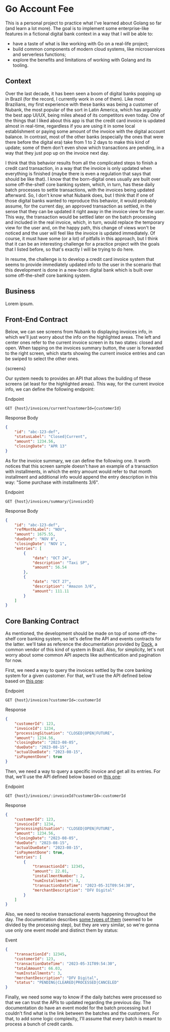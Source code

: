 # Go Account Fee

This is a personal project to practice what I've learned about Golang so far (and learn a lot more). The goal is to implement some enterprise-like features in a fictional digital bank context in a way that I will be able to:
- have a taste of what is like working with Go on a real-life project;
- build common components of modern cloud systems, like microservices and serverless functions;
- explore the benefits and limitations of working with Golang and its tooling.

## Context

Over the last decade, it has been seen a boom of digital banks popping up in Brazil (for the record, I currently work in one of them). Like most Brazilians, my first experience with these banks was being a customer of Nubank, the most popular of the sort in Latin America, which has arguably the best app UI/UX, being miles ahead of its competitors even today. One of the things that I liked about this app is that the credit card invoice is updated almost in real-time, regardless if you are using it in some local establishment or paying some amount of the invoice with the digital account balance. In contrast, most of the other banks (especially the ones that were there before the digital era) take from 1 to 2 days to make this kind of update; some of them don't even show which transactions are pending, in a way that they just pop up on the invoice next day. 

I think that this behavior results from all the complicated steps to finish a credit card transaction, in a way that the invoice is only updated when everything is finished (maybe there is even a regulation that says that should be like that). I know that the born-digital ones usually are built over some off-the-shelf core banking system, which, in turn, has these daily batch processes to settle transactions, with the invoices being updated afterward. So, I don't know what Nubank does, but I think that if one of those digital banks wanted to reproduce this behavior, it would probably assume, for the current day, an approved transaction as settled, in the sense that they can be updated it right away in the invoice view for the user. This way, the transaction would be settled later on the batch processing and included in the real invoice, which, in turn, would replace the temporary view for the user and, on the happy path, this change of views won't be noticed and the user will feel like the invoice is updated immediately. Of course, it must have some (or a lot) of pitfalls in this approach, but I think that it can be an interesting challenge for a practice project with the goals that I listed before, so that's exactly I will be trying to do here.

In resume, the challenge is to develop a credit card invoice system that seems to provide immediately updated info to the user in the scenario that this development is done in a new-born digital bank which is built over some off-the-shelf core banking system.

## Business

Lorem ipsum.


## Front-End Contract

Below, we can see screens from Nubank to displaying invoices info, in which we'll just worry about the info on the highlighted areas. The left and center ones refer to the current invoice screen in its two states: closed and open. When tapping on the invoices summary button, the user is forwarded to the right screen, which starts showing the current invoice entries and can be swiped to select the other ones.

{screens}

Our system needs to provides an API that allows the building of these screens (at least for the highlighted areas). This way, for the current invoice info, we can define the following endpoint:

Endpoint
```
GET {host}/invoices/current?customerId={customerId}
```

Response Body
```json
{
    "id": "abc-123-def",
    "statusLabel": "Closed|Current",
    "amount": 1234.56,
    "closingDate": "APR 13"
}
```

As for the invoice summary, we can define the following one. It worth notices that this screen sample doesn't have an example of a transaction with installments, in which the entry amount would refer to that month installment and additional info would append the entry description in this way: "Some purchase with installments  3/6".

Endpoint
```
GET {host}/invoices/summary/{invoiceId}
```

Response Body
```json
{
    "id": "abc-123-def",
    "refMonthLabel": "NOV",
    "amount": 1675.55,
    "dueDate": "NOV 8",
    "closingDate": "NOV 1",
    "entries": [
        {
            "date": "OCT 24",
            "description": "Taxi SP",
            "amount": 56.54
        },
        {
            "date": "OCT 27",
            "description": "Amazon 3/6",
            "amount": 111.11
        }
    ]
}
```


## Core Banking Contract

As mentioned, the development should be made on top of some off-the-shelf core banking system, so let's define the API and events contracts for the latter. we'll take as reference the documentation provided by [Dock](https://lighthouse.dock.tech), a common vendor of this kind of system in Brazil. Also, for simplicity, let's not worry about some common API aspects like authentication and pagination for now.

First, we need a way to query the invoices settled by the core banking system for a given customer. For that, we'll use the API defined below based on [this one](https://lighthouse.dock.tech/docs/pier-pro-api-reference/1b0ec155a9966-list-of-invoices):

Endpoint
```
GET {host}/invoices?customerId=:customerId
```

Response
```json
{
    "customerId": 123,
    "invoiceId": 1234,
    "processingSituation": "CLOSED|OPEN|FUTURE",
    "amount": 1234.56,
    "closingDate": "2023-08-05",
    "dueDate": "2023-08-15",
    "actualDueDate": "2023-08-15",
    "isPaymentDone": true
}
```

Then, we need a way to query a specific invoice and get all its entries. For that, we'll use the API defined below based on [this one](https://lighthouse.dock.tech/docs/pier-pro-api-reference/974ef197cb242-retrieve-the-invoice-of-a-client):

Endpoint
```
GET {host}/invoices/:invoiceId?customerId=:customerId
```

Response
```json
{
    "customerId": 123,
    "invoiceId": 1234,
    "processingSituation": "CLOSED|OPEN|FUTURE",
    "amount": 1234.56,
    "closingDate": "2023-08-05",
    "dueDate": "2023-08-15",
    "actualDueDate": "2023-08-15",
    "isPaymentDone": true,
    "entries": [
        {
            "transactionId": 12345,
            "amount": 22.01,
            "installmentNumber": 2,
            "numInstallments": 3,
            "transactionDateTime": "2023-05-31T09:54:30",
            "merchantDescription": "DFV Digital"
        }
    ]
}
```

Also, we need to receive transactional events happening throughout the day. The documentation describes [some types of them](https://lighthouse.dock.tech/docs/pier-pro-api-reference/1729e0328e134-events#purchase-events) (seemed to be divided by the processing step), but they are very similar, so we're gonna use only one event model and distinct them by status:

Event
```json
{
    "transactionId": 12345,
    "customerId": 123,
    "transactionDateTime": "2023-05-31T09:54:30",
    "totalAmount": 66.03,
    "numInstallments": 3,
    "merchantDescription": "DFV Digital",
    "status": "PENDING|CLEARED|PROCESSED|CANCELED"
}
```

Finally, we need some way to know if the daily batches were processed so that we can trust the APIs to updated regarding the previous day. The documentation do have an event model for the batch processing but I couldn't find what is the link between the batches and the customers. For that, to add some logic complexity, I'll assume that every batch is meant to process a bunch of credit cards.
